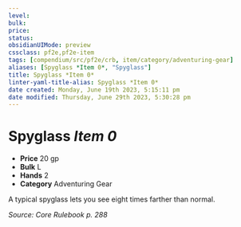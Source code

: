 ```yaml
---
level:
bulk:
price:
status:
obsidianUIMode: preview
cssclass: pf2e,pf2e-item
tags: [compendium/src/pf2e/crb, item/category/adventuring-gear]
aliases: [Spyglass *Item 0*, "Spyglass"]
title: Spyglass *Item 0*
linter-yaml-title-alias: Spyglass *Item 0*
date created: Monday, June 19th 2023, 5:15:11 pm
date modified: Thursday, June 29th 2023, 5:30:28 pm
---
```


# Spyglass *Item 0*

- **Price** 20 gp
- **Bulk** L
- **Hands** 2
- **Category** Adventuring Gear

A typical spyglass lets you see eight times farther than normal.

*Source: Core Rulebook p. 288*
